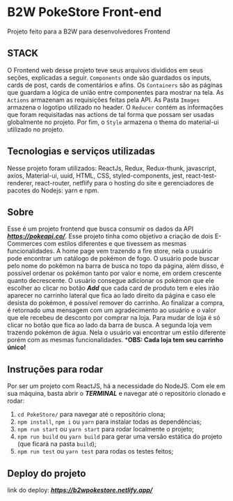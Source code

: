 # B2W PokeStore Front-end
Projeto feito para a B2W para desenvolvedores Frontend

## STACK
O Frontend web desse projeto teve seus arquivos divididos em seus seções, explicadas a seguir. `Components` onde são guardados os inputs, cards de post, cards de comentários e afins. Os `Containers`
são as páginas que guardam a lógica de união entre componentes para mostrar na tela. As `Actions` armazenam as requisições feitas pela API. As Pasta `Images` armazena o logotipo utilizado no
header. O `Reducer` contém as informações que foram requisitadas nas actions de tal forma que possam ser usadas globalmente no projeto. Por fim, o `Style` armazena o thema do material-ui utilizado
no projeto.

## Tecnologias e serviços utilizadas
Nesse projeto foram utilizados: ReactJs, Redux, Redux-thunk, javascript, axios, Material-ui, uuid, HTML, CSS, styled-components, jest, react-test-renderer, react-router, netflify para o hosting do site e
gerenciadores de pacotes do Nodejs: yarn e npm.

## Sobre
Esse é um projeto frontend que busca consumir os dados da API ***https://pokeapi.co/***. Esse projeto tinha como objetivo a criação de dois E-Commerces com estilos diferentes e que tivessem as
mesmas funcionalidades. A home page vem trazendo a fire store, nela o usuário pode encontrar um catálogo de pokémon de fogo. O usuário pode buscar pelo nome do pokémon na barra de busca no topo da
página, além disso, é possível ordenar os pokémon tanto por valor e nome, em ordem crescente quanto decrescente. O usuário consegue adicionar os pokémon que ele escolher ao clicar no botão ***Add***
que cada card de produto tem e eles irão aparecer no carrinho lateral que fica ao lado direito da página e caso ele desista do pokémon, é possível remover do carrinho. Ao finalizar a compra, é
retornado uma mensagem com um agradecimento ao usuário e o valor que ele recebeu de desconto por comprar na loja. Para mudar de loja é só clicar no botão que fica ao lado da barra de busca. A
segunda loja vem trazendo pokémon de água. Nela o usuário vai encontrar um estilo diferente porém com as mesmas funcionalidades. 
***OBS: Cada loja tem seu carrinho único!**

## Instruções para rodar
Por ser um projeto com ReactJS, há a necessidade do NodeJS. Com ele em sua máquina, basta abrir o ***TERMINAL*** e navegar até o repositório clonado e rodar:
1. `cd PokeStore/` para navegar até o repositório clona;
1. `npm install`, `npm i` ou `yarn` para instalar todas as dependências;
1. `npm run start` ou `yarn start` para rodar localmente o projeto;
1. `npm run build` ou `yarn build` para gerar uma versão estática do projeto (que ficará na pasta `build`);
1. `npm run test` ou `yarn test` para rodas os testes feitos;

## Deploy do projeto
link do deploy: ***https://b2wpokestore.netlify.app/***
